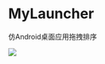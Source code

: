 # MyLauncher
仿Android桌面应用拖拽排序
 
![](https://github.com/q3904175/MyLauncher/blob/master/screenshot/gif.gif)
